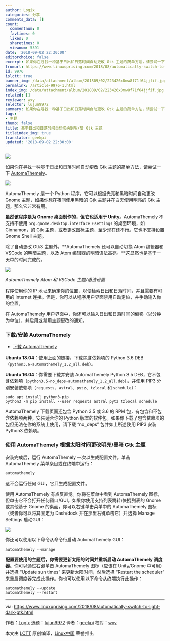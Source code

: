 ```yaml
---
author: Logix
categories: 分享
comments_data: []
count:
  commentnum: 0
  favtimes: 0
  likes: 0
  sharetimes: 0
  viewnum: 5391
date: '2018-09-02 22:30:00'
editorchoice: false
excerpt: 如果你在寻找一种基于日出和日落时间自动更改 Gtk 主题的简单方法，请尝试一下 AutomaThemely。
fromurl: https://www.linuxuprising.com/2018/08/automatically-switch-to-light-dark-gtk.html
id: 9976
islctt: true
banner_img: /data/attachment/album/201809/02/223426x8mw8f71f64jjfif.jpg
permalink: /article-9976-1.html
index_img: /data/attachment/album/201809/02/223426x8mw8f71f64jjfif.jpg.thumb.jpg
related: []
reviewer: wxy
selector: lujun9972
summary: 如果你在寻找一种基于日出和日落时间自动更改 Gtk 主题的简单方法，请尝试一下 AutomaThemely。
tags:
- 主题
thumb: false
title: 基于日出和日落时间自动切换到明/暗 Gtk 主题
titleindex_img: true
translator: geekpi
updated: '2018-09-02 22:30:00'
---
```


![](/data/attachment/album/201809/02/223426x8mw8f71f64jjfif.jpg)


如果你在寻找一种基于日出和日落时间自动更改 Gtk 主题的简单方法，请尝试一下 [AutomaThemely](https://github.com/C2N14/AutomaThemely)。


![](/data/attachment/album/201809/02/223131vngygzc55jccfyg8.png)


AutomaThemely 是一个 Python 程序，它可以根据光亮和黑暗时间自动更改 Gnome 主题，如果你想在夜间使用黑暗的 Gtk 主题并在白天使用明亮的 Gtk 主题，那么它非常有用。


**虽然该程序是为 Gnome 桌面制作的，但它也适用于 Unity**。AutomaThemely 不支持不使用 `org.gnome.desktop.interface Gsettings` 的桌面环境，如 Cinnamon，的 Gtk 主题，或者更改图标主题，至少现在还不行。它也不支持设置 Gnome Shell 主题。


除了自动更改 Gtk3 主题外，**AutomaThemely 还可以自动切换 Atom 编辑器和 VSCode 的明暗主题，以及 Atom 编辑器的明暗语法高亮。**这显然也是基于一天中的时间完成的。


![](/data/attachment/album/201809/02/223139j7tdmhqyhfyfdjdn.png)


*AutomaThemely Atom 和 VSCode 主题/语法设置*


程序使用你的 IP 地址来确定你的位置，以便检索日出和日落时间，并且需要有可用的 Internet 连接。但是，你可以从程序用户界面禁用自动定位，并手动输入你的位置。


在 AutomaThemely 用户界面中，你还可以输入日出和日落时间的偏移（以分钟为单位），并启用或禁用主题更改的通知。


### 下载/安装 AutomaThemely


* [下载 AutomaThemely](https://github.com/C2N14/AutomaThemely/releases)


**Ubuntu 18.04**：使用上面的链接，下载包含依赖项的 Python 3.6 DEB（`python3.6-automathemely_1.2_all.deb`）。


**Ubuntu 16.04**：你需要下载并安装 AutomaThemely Python 3.5 DEB，它不包含依赖项（`python3.5-no_deps-automathemely_1.2_all.deb`），并使用 PIP3 分别安装依赖项（`requests`、`astral`、`pytz`、`tzlocal` 和 `schedule`）：



```
sudo apt install python3-pip
python3 -m pip install --user requests astral pytz tzlocal schedule
```

AutomaThemely 下载页面还包含 Python 3.5 或 3.6 的 RPM 包，有包含和不包含依赖项两种。安装适合你的 Python 版本的软件包。如果你下载了包含依赖项的包但无法在你的系统上使用，请下载 “no\_deps” 包并如上所述使用 PIP3 安装 Python3 依赖项。


### 使用 AutomaThemely 根据太阳时间更改明亮/黑暗 Gtk 主题


安装完成后，运行 AutomaThemely 一次以生成配置文件。单击 AutomaThemely 菜单条目或在终端中运行：



```
automathemely
```

这不会运行任何 GUI，它只生成配置文件。


使用 AutomaThemely 有点反直觉。你将在菜单中看到 AutomaThemely 图标，但单击它不会打开任何窗口/GUI。如果你使用支持列表跳转/快捷列表的 Gnome 或其他基于 Gnome 的桌面，你可以右键单击菜单中的 AutomaThemely 图标（或者你可以将其固定为 Dash/dock 并在那里右键单击它）并选择 Manage Settings 启动GUI：


![](/data/attachment/album/201809/02/223148dd3dfennjjp2pdnh.png)


你还可以使用以下命令从命令行启动 AutomaThemely GUI：



```
automathemely --manage
```

**配置要使用的主题后，你需要更新太阳的时间并重新启动 AutomaThemely 调度器**。你可以通过右键单击 AutomaThemely 图标（应该在 Unity/Gnome 中可用）并选择 “Update sun times” 来更新太阳时间，然后选择 “Restart the scheduler” 来重启调度器完成此操作。你也可以使用以下命令从终端执行此操作：



```
automathemely --update
automathemely --restart
```



---


via: <https://www.linuxuprising.com/2018/08/automatically-switch-to-light-dark-gtk.html>


作者：[Logix](https://plus.google.com/118280394805678839070) 选题：[lujun9972](https://github.com/lujun9972) 译者：[geekpi](https://github.com/geekpi) 校对：[wxy](https://github.com/wxy)


本文由 [LCTT](https://github.com/LCTT/TranslateProject) 原创编译，[Linux中国](https://linux.cn/) 荣誉推出